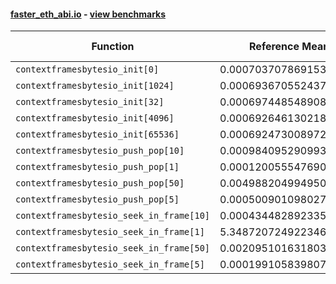 #### [faster_eth_abi.io](https://github.com/BobTheBuidler/faster-eth-abi/blob/master/faster_eth_abi/io.py) - [view benchmarks](https://github.com/BobTheBuidler/faster-eth-abi/blob/master/benchmarks/test_io_benchmarks.py)

| Function | Reference Mean | Faster Mean | % Change | Speedup (%) | x Faster | Faster |
|----------|---------------|-------------|----------|-------------|----------|--------|
| `contextframesbytesio_init[0]` | 0.0007037078691532956 | 0.0006319094246874511 | 10.20% | 11.36% | 1.11x | ✅ |
| `contextframesbytesio_init[1024]` | 0.0006936705524377226 | 0.0006299962864617308 | 9.18% | 10.11% | 1.10x | ✅ |
| `contextframesbytesio_init[32]` | 0.0006974485489082697 | 0.0006313646700247718 | 9.48% | 10.47% | 1.10x | ✅ |
| `contextframesbytesio_init[4096]` | 0.0006926461302188688 | 0.0006323604813211611 | 8.70% | 9.53% | 1.10x | ✅ |
| `contextframesbytesio_init[65536]` | 0.0006924730089729105 | 0.0006341224230001829 | 8.43% | 9.20% | 1.09x | ✅ |
| `contextframesbytesio_push_pop[10]` | 0.0009840952909933095 | 0.0009589457814976284 | 2.56% | 2.62% | 1.03x | ✅ |
| `contextframesbytesio_push_pop[1]` | 0.00012005554769042925 | 0.00011398610421820895 | 5.06% | 5.32% | 1.05x | ✅ |
| `contextframesbytesio_push_pop[50]` | 0.004988204994950165 | 0.004965068340000016 | 0.46% | 0.47% | 1.00x | ✅ |
| `contextframesbytesio_push_pop[5]` | 0.0005009010980278549 | 0.0004696689437727602 | 6.24% | 6.65% | 1.07x | ✅ |
| `contextframesbytesio_seek_in_frame[10]` | 0.00043448289233569495 | 0.0004368125907665179 | -0.54% | -0.53% | 0.99x | ❌ |
| `contextframesbytesio_seek_in_frame[1]` | 5.3487207249223464e-05 | 5.428146960132265e-05 | -1.48% | -1.46% | 0.99x | ❌ |
| `contextframesbytesio_seek_in_frame[50]` | 0.002095101631803365 | 0.0020959322993597037 | -0.04% | -0.04% | 1.00x | ❌ |
| `contextframesbytesio_seek_in_frame[5]` | 0.0001991058398072996 | 0.0002003442776864138 | -0.62% | -0.62% | 0.99x | ❌ |
